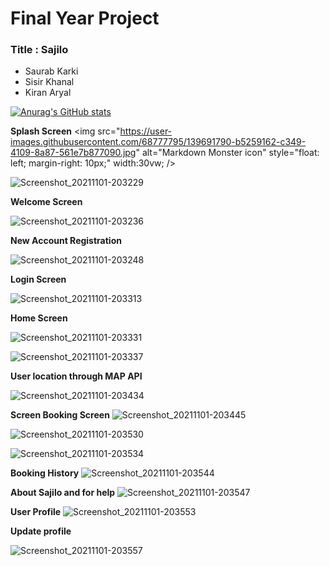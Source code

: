 
# Final Year Project
### Title : Sajilo

* Saurab Karki
* Sisir Khanal
* Kiran Aryal
 
[![Anurag's GitHub stats](https://github-readme-stats.vercel.app/api?username=saurab86)](https://github.com/anuraghazra/github-readme-stats)

**Splash Screen**
<img src="https://user-images.githubusercontent.com/68777795/139691790-b5259162-c349-4109-8a87-561e7b877090.jpg"
     alt="Markdown Monster icon"
     style="float: left; margin-right: 10px;" width:30vw; />

![Screenshot_20211101-203229](https://user-images.githubusercontent.com/68777795/139691790-b5259162-c349-4109-8a87-561e7b877090.jpg)

**Welcome Screen**

![Screenshot_20211101-203236](https://user-images.githubusercontent.com/68777795/139691864-dd8143dd-705d-4889-884a-3ed9087c5e28.jpg)

**New Account Registration**

![Screenshot_20211101-203248](https://user-images.githubusercontent.com/68777795/139691947-f4db1fb4-4170-4a7d-b1f1-c065a46c4012.jpg)

**Login Screen**

![Screenshot_20211101-203313](https://user-images.githubusercontent.com/68777795/139692009-b220ba1f-a296-4f76-8205-59ef905a9795.jpg)

**Home Screen**

![Screenshot_20211101-203331](https://user-images.githubusercontent.com/68777795/139692058-a00f5987-0eaf-4020-912f-424983aa2412.jpg)

![Screenshot_20211101-203337](https://user-images.githubusercontent.com/68777795/139692095-6bde1afa-0d64-4c74-ae43-c135ab28e7b0.jpg)

**User location through MAP API**

![Screenshot_20211101-203434](https://user-images.githubusercontent.com/68777795/139692239-c0c5161b-c42d-4e93-ae71-f38933210756.jpg)

**Screen Booking Screen**
![Screenshot_20211101-203445](https://user-images.githubusercontent.com/68777795/139692328-c3a9140c-37c9-427c-af87-7d5074b4cf01.jpg)

![Screenshot_20211101-203530](https://user-images.githubusercontent.com/68777795/139692364-16ee8cb7-03d1-42cd-9cff-9cfffd321b7b.jpg)

![Screenshot_20211101-203534](https://user-images.githubusercontent.com/68777795/139692387-5bc7fbcb-d064-40bb-9b24-5eac420fb684.jpg)

**Booking History**
![Screenshot_20211101-203544](https://user-images.githubusercontent.com/68777795/139692439-8c7b6a3e-e2e7-487e-86c1-d1f22459c336.jpg)

**About Sajilo and for help**
![Screenshot_20211101-203547](https://user-images.githubusercontent.com/68777795/139692501-c38472b9-ab31-4057-83f9-320bca7582a2.jpg)

**User Profile**
![Screenshot_20211101-203553](https://user-images.githubusercontent.com/68777795/139692564-1e8cf45b-fe3c-49c1-b8f1-1fbd8d4375c3.jpg)

**Update profile**

![Screenshot_20211101-203557](https://user-images.githubusercontent.com/68777795/139692608-f3ba0a8c-b15d-465f-8858-1b4ef543ca1c.jpg)
